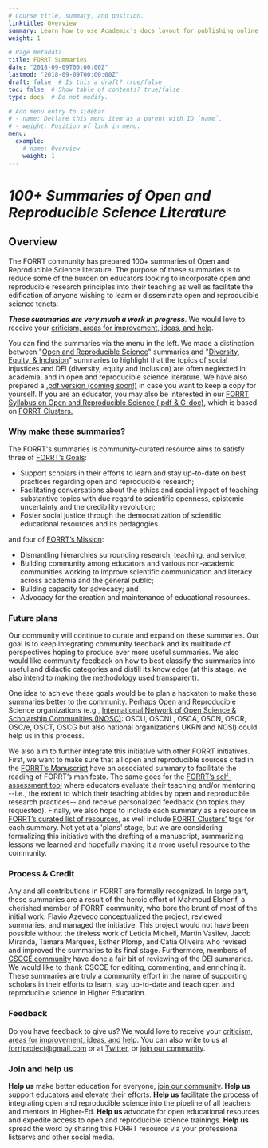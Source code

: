 ```yaml
---
# Course title, summary, and position.
linktitle: Overview
summary: Learn how to use Academic's docs layout for publishing online courses, software documentation, and tutorials.
weight: 1

# Page metadata.
title: FORRT Summaries
date: "2018-09-09T00:00:00Z"
lastmod: "2018-09-09T00:00:00Z"
draft: false  # Is this a draft? true/false
toc: false  # Show table of contents? true/false
type: docs  # Do not modify.

# Add menu entry to sidebar.
# - name: Declare this menu item as a parent with ID `name`.
# - weight: Position of link in menu.
menu:
  example:
    # name: Overview
    weight: 1
---
```


# *100+ Summaries of Open and Reproducible Science Literature*

## Overview

The FORRT community has prepared 100+ summaries of Open and Reproducible Science literature. The purpose of these summaries is to reduce some of the burden on educators looking to incorporate open and reproducible research principles into their teaching as well as facilitate the edification of anyone wishing to learn or disseminate open and reproducible science tenets.

***These summaries are very much a work in progress***. We would love to receive your [criticism, areas for improvement, ideas, and help](https://docs.google.com/spreadsheets/d/1W12WpzI70Ja1FiVeflXNW8VFPzqFFvu_mL2YkNQ_cHk/edit?usp=sharing). 

You can find the summaries via the menu in the left. We made a distinction between "[Open and Reproducible Science](/summaries/open-reproducible/)" summaries and "[Diversity, Equity, & Inclusion](/diversity-equity-inclusion/)" summaries to highlight that the topics of social injustices and DEI (diversity, equity and inclusion) are often neglected in academia, and in open and reproducible science literature. We have also prepared a [.pdf version (coming soon!)](OS_Literature_Summaries_by_FORRT.pdf) in case you want to keep a copy for yourself. If you are an educator, you may also be interested in our [FORRT Syllabus on Open and Reproducible Science (.pdf & G-doc)](https://forrt.org/clusters/#Syllabus), which is based on [FORRT Clusters.](/clusters/)

### Why make these summaries?

The FORRT's summaries is community-curated resource aims to satisfy three of [FORRT’s Goals](about/mission/): 
*   Support scholars in their efforts to learn and stay up-to-date on best practices regarding open and reproducible research;
*   Facilitating conversations about the ethics and social impact of teaching substantive topics with due regard to scientific openness, epistemic uncertainty and the credibility revolution;
*   Foster social justice through the democratization of scientific educational resources and its pedagogies.

and four of [FORRT’s Mission](/about/mission/):

*   Dismantling hierarchies surrounding research, teaching, and service;
*   Building community among educators and various non-academic communities working to improve scientific communication and literacy across academia and the general public;
*   Building capacity for advocacy; and
*   Advocacy for the creation and maintenance of educational resources.

### Future plans

Our community will continue to curate and expand on these summaries. Our goal is to keep integrating community feedback and its multitude of perspectives hoping to produce ever more useful summaries. We also would like community feedback on how to best classify the summaries into useful and didactic categories and distill its knowledge (at this stage, we also intend to making the methodology used transparent). 

One idea to achieve these goals would be to plan a hackaton to make these summaries better to the community. Perhaps Open and Reproducible Science organizations (e.g., [International Network of Open Science & Scholarship Communities (INOSC)](https://osf.io/vz2sy/): OSCU, OSCNL, OSCA, OSCN, OSCR, OSC/e, OSCT, OSCG but also national organizations UKRN and NOSI) could help us in this process.

We also aim to further integrate this initiative with other FORRT initiatives. First, we want to make sure that all open and reproducible sources cited in the [FORRT’s Manuscript](https://forrt.org/manuscript/) have an associated summary to facilitate the reading of FORRT’s manifesto. The same goes for the [FORRT’s self-assessment tool](https://forrt.org/self-assessment/) where educators evaluate their teaching and/or mentoring --i.e., the extent to which their teaching abides by open and reproducible research practices-- and receive personalized feedback (on topics they requested). Finally, we also hope to include each summary as a resource in [FORRT’s curated list of resources](https://forrt.org/resources/), as well include [FORRT Clusters’](/clusters/) tags for each summary. Not yet at a 'plans' stage, but we are considering formalizing this initiative with the drafting of a manuscript, summarizing lessons we learned and hopefully making it a more useful resource to the community.

### Process & Credit

Any and all contributions in FORRT are formally recognized. In large part, these summaries are a result of the heroic effort of Mahmoud Elsherif, a cherished member of FORRT community, who bore the brunt of most of the initial work. Flavio Azevedo conceptualized the project, reviewed summaries, and managed the initiative. This project would not have been possible without the tireless work of Leticia Micheli, Martin Vasilev, Jacob Miranda, Tamara Marques, Esther Plomp, and Catia Oliveira who revised and improved the summaries to its final stage. Furthermore, members of [CSCCE community](https://www.cscce.org/) have done a fair bit of reviewing of the DEI summaries. We would like to thank CSCCE  for editing, commenting, and enriching it. These summaries are truly a community effort in the name of supporting scholars in their efforts to learn, stay up-to-date and teach open and reproducible science in Higher Education.

### Feedback

Do you have feedback to give us? We would love to receive your [criticism, areas for improvement, ideas, and help](https://docs.google.com/spreadsheets/d/1W12WpzI70Ja1FiVeflXNW8VFPzqFFvu_mL2YkNQ_cHk/edit?usp=sharing). You can also write to us at [forrtproject@gmail.com](mailto:forrtproject@gmail.com) or at [Twitter](https://twitter.com/FORRTproject), or [join our community](https://join.slack.com/t/forrt/shared_invite/zt-alobr3z7-NOR0mTBfD1vKXn9qlOKqaQ).

### Join and help us

**Help us** make better education for everyone, [join our community](https://join.slack.com/t/forrt/shared_invite/zt-alobr3z7-NOR0mTBfD1vKXn9qlOKqaQ). **Help us** support educators and elevate their efforts. **Help us** facilitate the process of integrating open and reproducible science into the pipeline of all teachers and mentors in Higher-Ed. **Help us** advocate for open educational resources and expedite access to open and reproducible science trainings. **Help us** spread the word by sharing this FORRT resource via your professional listservs and other social media.
